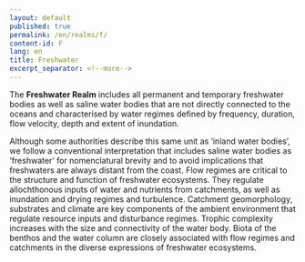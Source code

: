 ```yaml
---
layout: default
published: true
permalink: /en/realms/f/
content-id: F
lang: en
title: Freshwater
excerpt_separator: <!--more-->
---
```


The **Freshwater Realm** includes all permanent and temporary freshwater bodies as well as saline water bodies that are not directly connected to the oceans and characterised by water regimes defined by frequency, duration, flow velocity, depth and extent of inundation.
<!--more-->
Although some authorities describe this same unit as ‘inland water bodies’, we follow a conventional interpretation that includes saline water bodies as ‘freshwater’ for nomenclatural brevity and to avoid implications that freshwaters are always distant from the coast. Flow regimes are critical to the structure and function of freshwater ecosystems. They regulate allochthonous inputs of water and nutrients from catchments, as well as inundation and drying regimes and turbulence. Catchment geomorphology, substrates and climate are key components of the ambient environment that regulate resource inputs and disturbance regimes. Trophic complexity increases with the size and connectivity of the water body. Biota of the benthos and the water column are closely associated with flow regimes and catchments in the diverse expressions of freshwater ecosystems.
